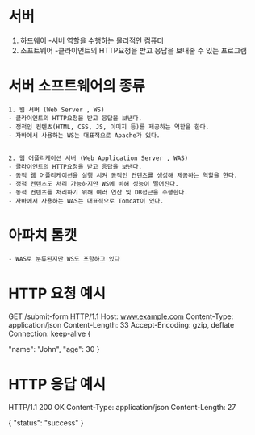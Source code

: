 # 서버
1. 하드웨어
	-서버 역할을 수행하는 물리적인 컴퓨터
2. 소프트웨어
	-클라이언트의 HTTP요청을 받고 응답을 보내줄 수 있는 프로그램

# 서버 소프트웨어의 종류
	1. 웹 서버 (Web Server , WS)
	- 클라이언트의 HTTP요청을 받고 응답을 보낸다.
	- 정적인 컨텐츠(HTML, CSS, JS, 이미지 등)를 제공하는 역할을 한다.
	- 자바에서 사용하는 WS는 대표적으로 Apache가 있다.


	2. 웹 어플리케이션 서버 (Web Application Server , WAS)
	- 클라이언트의 HTTP요청을 받고 응답을 보낸다.
	- 동적 웹 어플리케이션을 실행 시켜 동적인 컨텐츠를 생성해 제공하는 역할을 한다.
	- 정적 컨텐츠도 처리 가능하지만 WS에 비해 성능이 떨어진다.
	- 동적 컨텐츠를 처리하기 위해 여러 연산 및 DB접근을 수행한다.
	- 자바에서 사용하는 WAS는 대표적으로 Tomcat이 있다.

# 아파치 톰캣
	- WAS로 분류된지만 WS도 포함하고 있다

# HTTP 요청 예시

GET /submit-form HTTP/1.1
Host: www.example.com
Content-Type: application/json
Content-Length: 33
Accept-Encoding: gzip, deflate
Connection: keep-alive
{

  "name": "John",
  "age": 30
}

# HTTP 응답 예시
HTTP/1.1 200 OK
Content-Type: application/json
Content-Length: 27

{
  "status": "success"
}
